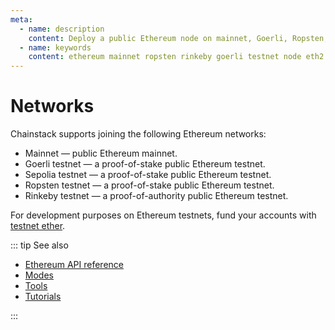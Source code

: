 ```yaml
---
meta:
  - name: description
    content: Deploy a public Ethereum node on mainnet, Goerli, Ropsten, or Rinkeby with Chainstack in seconds.
  - name: keywords
    content: ethereum mainnet ropsten rinkeby goerli testnet node eth2
---
```


# Networks

Chainstack supports joining the following Ethereum networks:

* Mainnet — public Ethereum mainnet.
* Goerli testnet — a proof-of-stake public Ethereum testnet.
* Sepolia testnet — a proof-of-stake public Ethereum testnet.
* Ropsten testnet — a proof-of-stake public Ethereum testnet.
* Rinkeby testnet — a proof-of-authority public Ethereum testnet.

For development purposes on Ethereum testnets, fund your accounts with <a href="https://support.chainstack.com/hc/en-us/articles/900001458966-Ethereum-testnet-faucets" target="_blank">testnet ether</a>.

::: tip See also

* [Ethereum API reference](/api/ethereum/ethereum-api-reference)
* [Modes](/operations/ethereum/modes)
* [Tools](/operations/ethereum/tools)
* [Tutorials](/tutorials/ethereum/)

:::
